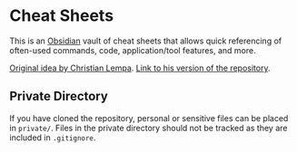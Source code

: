 # Cheat Sheets

This is an [Obsidian](https://obsidian.md/) vault of cheat sheets that allows quick referencing of often-used commands, code, application/tool features, and more. 

[Original idea by Christian Lempa](https://youtu.be/cBzc5r-FNW0). [Link to his version of the repository](https://github.com/ChristianLempa/cheat-sheets).

## Private Directory
If you have cloned the repository, personal or sensitive files can be placed in `private/`. Files in the private directory should not be tracked as they are included in `.gitignore`.